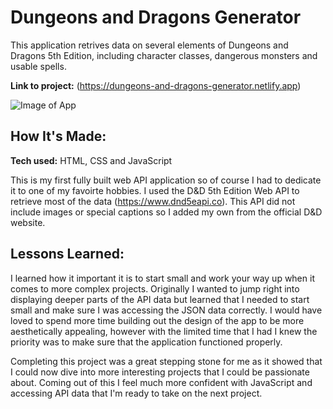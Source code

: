 # Dungeons and Dragons Generator

This application retrives data on several elements of Dungeons and Dragons 5th Edition, including character classes, dangerous monsters and usable spells. 

**Link to project:** (https://dungeons-and-dragons-generator.netlify.app)

![Image of App](https://res.cloudinary.com/duf8g2rbv/image/upload/v1652834835/Screen_Shot_2022-05-17_at_8.44.47_PM_pd6ayl.png)

## How It's Made:

**Tech used:** HTML, CSS and JavaScript

This is my first fully built web API application so of course I had to dedicate it to one of my favoirte hobbies. I used the D&D 5th Edition Web API to retrieve most of the data (https://www.dnd5eapi.co). This API did not include images or special captions so I added my own from the official D&D website. 

## Lessons Learned:

I learned how it important it is to start small and work your way up when it comes to more complex projects. Originally I wanted to jump right into displaying deeper parts of the API data but learned that I needed to start small and make sure I was accessing the JSON data correctly. I would have loved to spend more time building out the design of the app to be more aesthetically appealing, however with the limited time that I had I knew the priority was to make sure that the application functioned properly. 

Completing this project was a great stepping stone for me as it showed that I could now dive into more interesting projects that I could be passionate about. Coming out of this I feel much more confident with JavaScript and accessing API data that I'm ready to take on the next project. 
